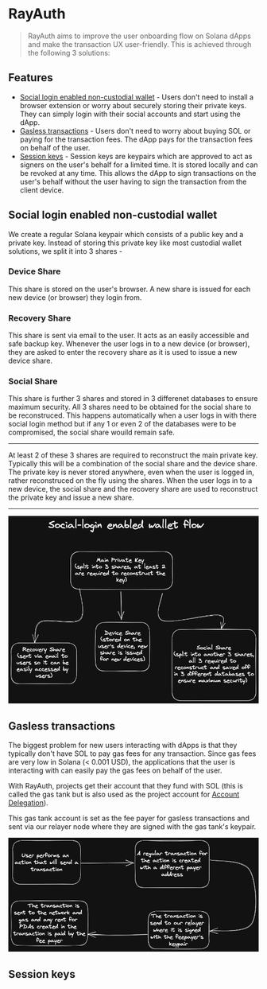 # RayAuth

> RayAuth aims to improve the user onboarding flow on Solana dApps and make the transaction UX user-friendly. This is achieved through the following 3 solutions:

## Features

- [Social login enabled non-custodial wallet](#social-login-enabled-non-custodial-wallet) - Users don't need to install a browser extension or worry about securely storing their private keys. They can simply login with their social accounts and start using the dApp.
- [Gasless transactions](#gasless-transactions) - Users don't need to worry about buying SOL or paying for the transaction fees. The dApp pays for the transaction fees on behalf of the user.
- [Session keys](#session-keys) - Session keys are keypairs which are approved to act as signers on the user's behalf for a limited time. It is stored locally and can be revoked at any time. This allows the dApp to sign transactions on the user's behalf without the user having to sign the transaction from the client device.

## Social login enabled non-custodial wallet

We create a regular Solana keypair which consists of a public key and a private key. Instead of storing this private key like most custodial wallet solutions, we split it into 3 shares -

### Device Share

This share is stored on the user's browser. A new share is issued for each new device (or browser) they login from.

### Recovery Share

This share is sent via email to the user. It acts as an easily accessible and safe backup key. Whenever the user logs in to a new device (or browser), they are asked to enter the recovery share as it is used to issue a new device share.

### Social Share

This share is further 3 shares and stored in 3 differenet databases to ensure maximum security. All 3 shares need to be obtained for the social share to be reconstruced. This happens automatically when a user logs in with there social login method but if any 1 or even 2 of the databases were to be compromised, the social share wouild remain safe.

---

At least 2 of these 3 shares are required to reconstruct the main private key. Typically this will be a combination of the social share and the device share. The private key is never stored anywhere, even when the user is logged in, rather reconstruced on the fly using the shares. When the user logs in to a new device, the social share and the recovery share are used to reconstruct the private key and issue a new share.

---

![Wallet flowchart](/assets/flowcharts/wallet.excalidraw.png)

## Gasless transactions

The biggest problem for new users interacting with dApps is that they typically don't have SOL to pay gas fees for any transaction. Since gas fees are very low in Solana (< 0.001 USD), the applications that the user is interacting with can easily pay the gas fees on behalf of the user.

With RayAuth, projects get their account that they fund with SOL (this is called the gas tank but is also used as the project account for [Account Delegation](/architecture/account-delegation)).

This gas tank account is set as the fee payer for gasless transactions and sent via our relayer node where they are signed with the gas tank's keypair.

![Gasless transactions flowchart](/assets/flowcharts/gasless.excalidraw.png)

## Session keys
